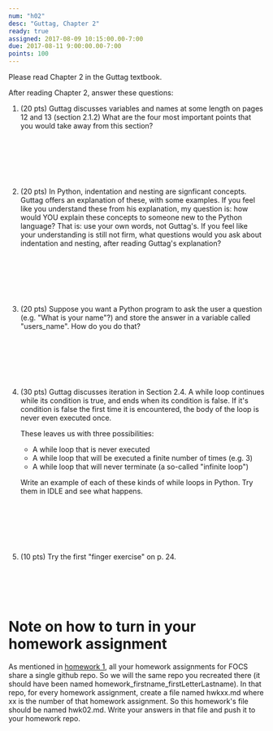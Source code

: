 ```yaml
---
num: "h02"
desc: "Guttag, Chapter 2"
ready: true
assigned: 2017-08-09 10:15:00.00-7:00
due: 2017-08-11 9:00:00.00-7:00
points: 100
---
```


Please read Chapter 2 in the Guttag textbook.

After reading Chapter 2, answer these questions:

<ol>

<li markdown="1" style="margin-bottom:8em;">

(20 pts) Guttag discusses variables and names at some length on pages 12 and 13 (section 2.1.2)  What are the four most important points that you would take away from this section?

</li>


<li markdown="1" style="margin-bottom:8em;">

(20 pts) In Python, indentation and nesting are signficant concepts.  Guttag offers an explanation of these, with some examples.  If you feel like you understand these from his explanation, my question is: how would YOU explain these concepts to someone new to the Python language? That is: use your own words, not Guttag's.    If you feel like your understanding is still not firm, what questions would you ask about indentation and nesting, after reading Guttag's explanation?

</li>


<li markdown="1" style="margin-bottom:8em;">
(20 pts) Suppose you want a Python program to ask the user a question (e.g. "What is your name"?) and store the answer in a variable called "users_name".  How do you do that?


</li>


<li markdown="1" style="margin-bottom:8em;" >

(30 pts) Guttag discusses iteration in Section 2.4.   A while loop continues while its condition is true, and ends when its condition is false.   If it's condition is false the first time it is encountered, the body of the loop is never even executed once.

These leaves us with three possibilities:

* A while loop that is never executed
* A while loop that will be executed a finite number of times (e.g. 3)
* A while loop that will never terminate (a so-called "infinite loop")

Write an example of each of these kinds of while loops in Python.  Try them in IDLE and see what happens.

</li>


<li markdown="1" style="margin-bottom:8em;" >

(10 pts) Try the first "finger exercise" on p. 24.


</li>
</ol>


# Note on how to turn in your homework assignment 


As mentioned in [homework 1](/hwk/h01/), all your homework assignments for FOCS share a single github repo. So we will the same repo you recreated there (it should have been named homework_firstname_firstLetterLastname). In that repo, for every homework assignment, create a file named hwkxx.md where xx is the number of that homework assignment. So this homework's file should be named hwk02.md. Write your answers in that file and push it to your homework repo.

